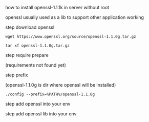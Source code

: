 how to install openssl-1.1.1k in server without root

openssl usually used as a lib to support other application working 

step download openssl

`wget https://www.openssl.org/source/openssl-1.1.0g.tar.gz`

`tar xf openssl-1.1.0g.tar.gz`

step require prepare

(requirements not found yet)

step prefix

(openssl-1.1.0g is dir where openssl will be installed)

`./config --prefix=%PATH%/openssl-1.1.0g`

step add openssl into your env

step add openssl lib into your env

